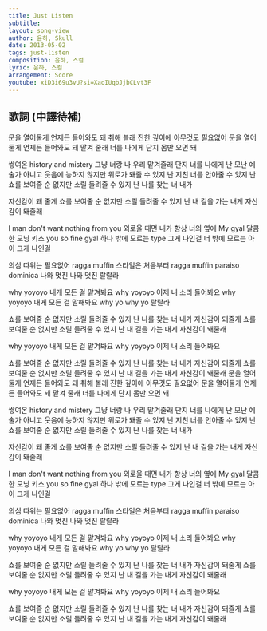 ```yaml
---
title: Just Listen
subtitle:
layout: song-view
author: 윤하, Skull
date: 2013-05-02
tags: just-listen
composition: 윤하, 스컬
lyric: 윤하, 스컬
arrangement: Score
youtube: xiD3i69u3vU?si=XaoIUqbJjbCLvt3F
---
```


## 歌詞 (中譯待補)

문을 열어둘게 언제든 들어와도 돼
취해 볼래 진한 깊이에 아무것도 필요없어
문을 열어둘게 언제든 들어와도 돼
맡겨 줄래 너를 나에게
단지 몸만 오면 돼

쌓여온 history and mistery
그냥 너랑 나 우리 맡겨줄래
단지 너를 나에게
난 모난 예술가 아니고 웃음에 능하지 않지만
위로가 돼줄 수 있지 난
지친 너를 안아줄 수 있지 난
쇼를 보여줄 순 없지만
소릴 들려줄 수 있지 난
나를 찾는 너 내가

자신감이 돼 줄게
쇼를 보여줄 순 없지만
소릴 들려줄 수 있지 난
내 길을 가는 내게 자신감이 돼줄래

I man don't want nothing from you
외로울 때면 내가 항상 너의 옆에 My gyal
달콤한 모닝 키스 you so fine gyal
하나 밖에 모르는 type 그게 나인걸
너 밖에 모르는 아이 그게 나인걸

의심 따위는 필요없어 ragga muffin
스타일은 처음부터 ragga muffin
paraiso dominica 나와 멋진
나와 멋진 랄랄라

why yoyoyo 내게 모든 걸 맡겨봐요
why yoyoyo 이제 내 소리 들어봐요
why yoyoyo 내게 모든 걸 말해봐요
why yo why yo 랄랄라

쇼를 보여줄 순 없지만
소릴 들려줄 수 있지 난
나를 찾는 너 내가 자신감이 돼줄게
쇼를 보여줄 순 없지만
소릴 들려줄 수 있지 난
내 길을 가는 내게 자신감이 돼줄래

why yoyoyo 내게 모든 걸 맡겨봐요
why yoyoyo 이제 내 소리 들어봐요

쇼를 보여줄 순 없지만
소릴 들려줄 수 있지 난
나를 찾는 너 내가 자신감이 돼줄게
쇼를 보여줄 순 없지만
소릴 들려줄 수 있지 난
내 길을 가는 내게 자신감이 돼줄래
문을 열어둘게 언제든 들어와도 돼
취해 볼래 진한 깊이에 아무것도 필요없어
문을 열어둘게 언제든 들어와도 돼
맡겨 줄래 너를 나에게
단지 몸만 오면 돼

쌓여온 history and mistery
그냥 너랑 나 우리 맡겨줄래
단지 너를 나에게
난 모난 예술가 아니고 웃음에 능하지 않지만
위로가 돼줄 수 있지 난
지친 너를 안아줄 수 있지 난
쇼를 보여줄 순 없지만
소릴 들려줄 수 있지 난
나를 찾는 너 내가

자신감이 돼 줄게
쇼를 보여줄 순 없지만
소릴 들려줄 수 있지 난
내 길을 가는 내게 자신감이 돼줄래

I man don't want nothing from you
외로울 때면 내가 항상 너의 옆에 My gyal
달콤한 모닝 키스 you so fine gyal
하나 밖에 모르는 type 그게 나인걸
너 밖에 모르는 아이 그게 나인걸

의심 따위는 필요없어 ragga muffin
스타일은 처음부터 ragga muffin
paraiso dominica 나와 멋진
나와 멋진 랄랄라

why yoyoyo 내게 모든 걸 맡겨봐요
why yoyoyo 이제 내 소리 들어봐요
why yoyoyo 내게 모든 걸 말해봐요
why yo why yo 랄랄라

쇼를 보여줄 순 없지만
소릴 들려줄 수 있지 난
나를 찾는 너 내가 자신감이 돼줄게
쇼를 보여줄 순 없지만
소릴 들려줄 수 있지 난
내 길을 가는 내게 자신감이 돼줄래

why yoyoyo 내게 모든 걸 맡겨봐요
why yoyoyo 이제 내 소리 들어봐요

쇼를 보여줄 순 없지만
소릴 들려줄 수 있지 난
나를 찾는 너 내가 자신감이 돼줄게
쇼를 보여줄 순 없지만
소릴 들려줄 수 있지 난
내 길을 가는 내게 자신감이 돼줄래
